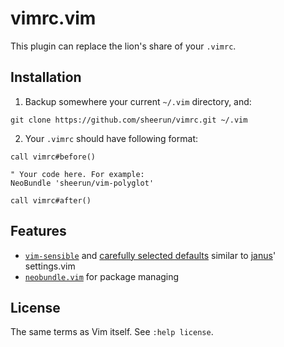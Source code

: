 # vimrc.vim

This plugin can replace the lion's share of your `.vimrc`.

## Installation

1. Backup somewhere your current `~/.vim` directory, and:

  ```
  git clone https://github.com/sheerun/vimrc.git ~/.vim
  ```

2. Your `.vimrc` should have following format:

  ```vim
  call vimrc#before()

  " Your code here. For example:
  NeoBundle 'sheerun/vim-polyglot'

  call vimrc#after()
  ```

## Features

* [`vim-sensible`](https://github.com/tpope/vim-sensible) and [carefully selected defaults](https://github.com/sheerun/vimrc.vim/blob/master/plugin/vimrc.vim#L127) similar to [janus](https://github.com/carlhuda/janus)' settings.vim
* [`neobundle.vim`](https://github.com/Shougo/neobundle.vim) for package managing

## License

The same terms as Vim itself. See `:help license`.
